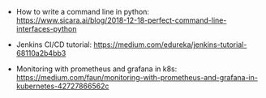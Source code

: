 
- How to write a command line in python: https://www.sicara.ai/blog/2018-12-18-perfect-command-line-interfaces-python


- Jenkins CI/CD tutorial: https://medium.com/edureka/jenkins-tutorial-68110a2b4bb3


- Monitoring with prometheus and grafana in k8s: https://medium.com/faun/monitoring-with-prometheus-and-grafana-in-kubernetes-42727866562c